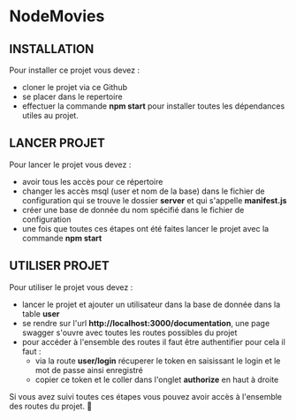 # NodeMovies

## INSTALLATION

Pour installer ce projet vous devez : 

  - cloner le projet via ce Github
  - se placer dans le repertoire 
  - effectuer la commande **npm start** pour installer toutes les dépendances utiles au projet. 
 
 ## LANCER PROJET 
 
Pour lancer le projet vous devez :

  - avoir tous les accès pour ce répertoire 
  - changer les accès msql (user et nom de la base) dans le fichier de configuration qui se trouve le dossier **server** et qui s'appelle **manifest.js**
  - créer une base de donnée du nom spécifié dans le fichier de configuration
  - une fois que toutes ces étapes ont été faites lancer le projet avec la commande **npm start**
  
  ## UTILISER PROJET
  
Pour utiliser le projet vous devez :
  - lancer le projet et ajouter un utilisateur dans la base de donnée dans la table **user**
  - se rendre sur l'url **http://localhost:3000/documentation**, une page swagger s'ouvre avec toutes les routes possibles du projet
  - pour accéder à l'ensemble des routes il faut être authentifier pour cela il faut :
      + via la route **user/login** récuperer le token en saisissant le login et le mot de passe ainsi enregistré
      + copier ce token et le coller dans l'onglet **authorize** en haut à droite
  
   Si vous avez suivi toutes ces étapes vous pouvez avoir accès à l'ensemble des routes du projet. :rocket:
   